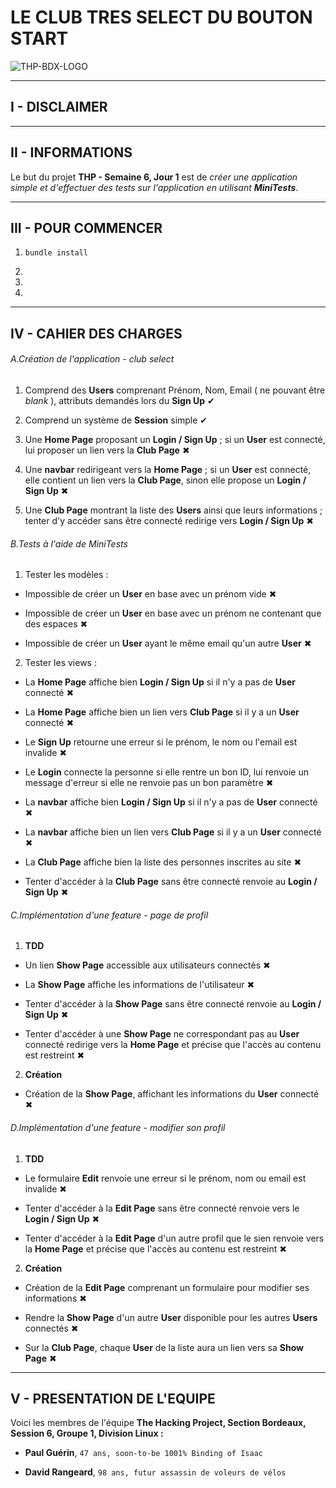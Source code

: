 # LE CLUB TRES SELECT DU BOUTON START







![THP-BDX-LOGO](http://image.noelshack.com/fichiers/2018/45/1/1541412703-thpbdx1.png)







---



## I - DISCLAIMER







---



## II - INFORMATIONS







Le but du projet **THP - Semaine 6, Jour 1** est de _créer une application simple et d'effectuer des tests sur l'application en utilisant **MiniTests**_.







---



## III - POUR COMMENCER







1. `bundle install`



2.



3.



4.







---



## IV - CAHIER DES CHARGES







###### A.Création de l'application - club select



1. Comprend des **Users** comprenant Prénom, Nom, Email ( ne pouvant être _blank_ ), attributs demandés lors du **Sign Up** ✔



2. Comprend un système de **Session** simple ✔



3. Une **Home Page** proposant un **Login / Sign  Up** ; si un **User** est connecté, lui proposer un lien vers la **Club Page** ✖



4. Une **navbar** redirigeant vers la **Home Page** ; si un **User** est connecté, elle contient un lien vers la **Club Page**, sinon elle propose un **Login / Sign Up** ✖



5. Une **Club Page** montrant la liste des **Users** ainsi que leurs informations ; tenter d'y accéder sans être connecté redirige vers **Login / Sign Up** ✖







###### B.Tests à l'aide de MiniTests



1. Tester les modèles :



* Impossible de créer un **User** en base avec un prénom vide ✖



* Impossible de créer un **User** en base avec un prénom ne contenant que des espaces ✖



* Impossible de créer un **User** ayant le même email qu'un autre **User** ✖



2. Tester les views :



* La **Home Page** affiche bien **Login / Sign Up** si il n'y a pas de **User** connecté ✖



* La **Home Page** affiche bien un lien vers **Club Page** si il y a un **User** connecté ✖



* Le **Sign Up** retourne une erreur si le prénom, le nom ou l'email est invalide ✖



* Le **Login** connecte la personne si elle rentre un bon ID, lui renvoie un message d'erreur si elle ne renvoie pas un bon paramètre ✖



* La **navbar** affiche bien **Login / Sign Up** si il n'y a pas de **User** connecté ✖



* La **navbar** affiche bien un lien vers **Club Page** si il y a un **User** connecté ✖



* La **Club Page** affiche bien la liste des personnes inscrites au site ✖



* Tenter d'accéder à la **Club Page** sans être connecté renvoie au **Login / Sign Up** ✖







###### C.Implémentation d'une feature - page de profil



1. **TDD**



* Un lien **Show Page** accessible aux utilisateurs connectés ✖



* La **Show Page** affiche les informations de l'utilisateur ✖



* Tenter d'accéder à la **Show Page** sans être connecté renvoie au **Login / Sign Up** ✖



* Tenter d'accéder à une **Show Page** ne correspondant pas au **User** connecté redirige vers la **Home Page** et précise que l'accès au contenu est restreint ✖



2. **Création**



* Création de la **Show Page**, affichant les informations du **User** connecté ✖







###### D.Implémentation d'une feature - modifier son profil



1. **TDD**



* Le formulaire **Edit** renvoie une erreur si le prénom, nom ou email est invalide ✖



* Tenter d'accéder à la **Edit Page** sans être connecté renvoie vers le **Login / Sign Up** ✖



* Tenter d'accéder à la **Edit Page** d'un autre profil que le sien renvoie vers la **Home Page** et précise que l'accès au contenu est restreint ✖







2. **Création**



* Création de la **Edit Page** comprenant un formulaire pour modifier ses informations ✖



* Rendre la **Show Page** d'un autre **User** disponible pour les autres **Users** connectés ✖



* Sur la **Club Page**, chaque **User** de la liste aura un lien vers sa **Show Page** ✖







---



## V - PRESENTATION DE L'EQUIPE







Voici les membres de l'équipe **The Hacking Project, Section Bordeaux, Session 6, Groupe 1, Division Linux :**







* **Paul Guérin**, `47 ans, soon-to-be 1001% Binding of Isaac`



* **David Rangeard**, `98 ans, futur assassin de voleurs de vélos`